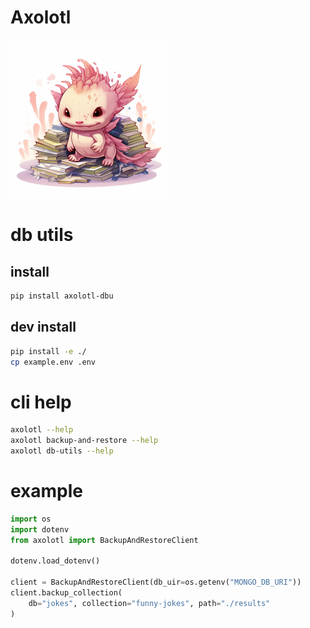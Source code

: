 # Axolotl 

<img src="resources/images/axolotl.png" align="center" width="256">
 

 # 

# db utils

## install
```bash
pip install axolotl-dbu
```

## dev install 
```bash
pip install -e ./
cp example.env .env
```

# cli help
```bash
axolotl --help 
axolotl backup-and-restore --help
axolotl db-utils --help
```


# example
```python
import os
import dotenv
from axolotl import BackupAndRestoreClient

dotenv.load_dotenv()

client = BackupAndRestoreClient(db_uir=os.getenv("MONGO_DB_URI"))
client.backup_collection(
    db="jokes", collection="funny-jokes", path="./results"
)



